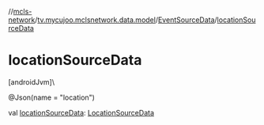 //[mcls-network](../../../index.md)/[tv.mycujoo.mclsnetwork.data.model](../index.md)/[EventSourceData](index.md)/[locationSourceData](location-source-data.md)

# locationSourceData

[androidJvm]\

@Json(name = &quot;location&quot;)

val [locationSourceData](location-source-data.md): [LocationSourceData](../-location-source-data/index.md)

